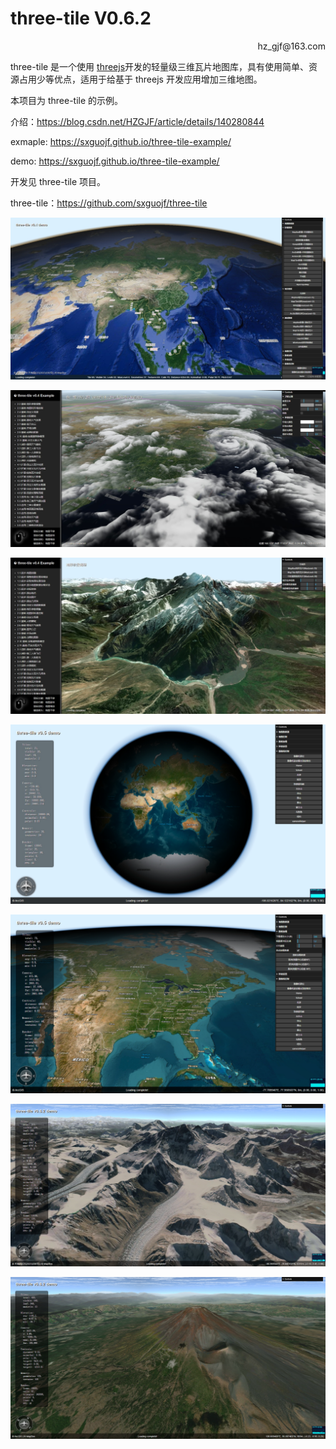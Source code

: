 # **three-tile V0.6.2**

<p align='right'>hz_gjf@163.com </p>

three-tile 是一个使用 [threejs](https://threejs.org/)开发的轻量级三维瓦片地图库，具有使用简单、资源占用少等优点，适用于给基于 threejs 开发应用增加三维地图。

本项目为 three-tile 的示例。

介绍：https://blog.csdn.net/HZGJF/article/details/140280844

exmaple: https://sxguojf.github.io/three-tile-example/

demo: https://sxguojf.github.io/three-tile-example/

开发见 three-tile 项目。

three-tile：https://github.com/sxguojf/three-tile

![](images/image.png)

![image-1](images/image-1.png)

![image-2](images/image-2.png)

![image-3](images/image-3.png)

![image-4](images/image-4.png)

![image-20240715090719129](images/image-20240715090719129.png)

![image-20240715090911564](images/image-20240715090911564.png)

